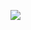 [![](https://mermaid.ink/img/pako:eNo9kU1PwzAMhv9K5BNIo11b2EcPOyCQuACTtmOkyUvcNlqblCTdh6r-d9IxdrNf-30s2z0IIwlycPTTkRb0prC02HD9as3JkX1arTZkj2Rz9rHdrtn6e7Nllfety-PY-U4qcpFwUUW1U_qgokLFdMamrQnbNtZ02mnjaeda5PqPFJA3eM7SacJ6Dg05hyVxyDmM7UxYQk-Sw8D1VTDByO42S9Li6SsU3MMjU47RmUQXDDAJLNugkmGnnmvGOPiKmhEdQon2wIHrIfRh583mogXk3nY0ga6VYeRtf8gLrN1dfZfKG3sXa4OSQtqDv7Tj9UrlfEAKowtVjnpn6yD_32ksR6XyVbePhGlip2SF1lfH5SyepbMFphnN5hm-ZJkU-2S5KNLnpJDzaZIiDMME6Dr_8-9V148NvyqVmGs?type=png)](https://mermaid.live/edit#pako:eNo9kU1PwzAMhv9K5BNIo11b2EcPOyCQuACTtmOkyUvcNlqblCTdh6r-d9IxdrNf-30s2z0IIwlycPTTkRb0prC02HD9as3JkX1arTZkj2Rz9rHdrtn6e7Nllfety-PY-U4qcpFwUUW1U_qgokLFdMamrQnbNtZ02mnjaeda5PqPFJA3eM7SacJ6Dg05hyVxyDmM7UxYQk-Sw8D1VTDByO42S9Li6SsU3MMjU47RmUQXDDAJLNugkmGnnmvGOPiKmhEdQon2wIHrIfRh583mogXk3nY0ga6VYeRtf8gLrN1dfZfKG3sXa4OSQtqDv7Tj9UrlfEAKowtVjnpn6yD_32ksR6XyVbePhGlip2SF1lfH5SyepbMFphnN5hm-ZJkU-2S5KNLnpJDzaZIiDMME6Dr_8-9V148NvyqVmGs)